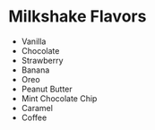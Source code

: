 # Milkshake Flavors

- Vanilla
- Chocolate
- Strawberry
- Banana
- Oreo
- Peanut Butter
- Mint Chocolate Chip
- Caramel
- Coffee
